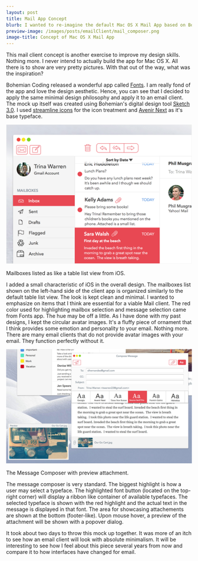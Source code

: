 ```yaml
---
layout: post
title: Mail App Concept
blurb: I wanted to re-imagine the default Mac OS X Mail App based on Bohemian Coding's Fonts. 
preview-image: /images/posts/emailClient/mail_composer.png
image-title: Concept of Mac OS X Mail App 
---
```


This mail client concept is another exercise to improve my design skills.  Nothing more.  I never intend to actually build the app for Mac OS X.  All there is to show are very pretty pictures.  With that out of the way, what was the inspiration?

Bohemian Coding released a wonderful app called [Fonts](http://bohemiancoding.tumblr.com/post/67362988233/announcing-fonts).  I am really fond of the app and love the design aesthetic.  Hence, you can see that I decided to apply the same minimal design philosophy and apply it to an email client.  The mock up itself was created using Bohemian's digital design tool [Sketch 3.0](http://bohemiancoding.com/sketch/).  I used [streamline icons](http://www.streamlineicons.com/) for the icon treatment and [Avenir Next](http://www.linotype.com/2090/avenirnext.html) as it's base typeface. 

<div class="post-image">
  <a href="/images/posts/emailClient/mail_closeup.png" data-imagelightbox="b"><img src="/images/posts/emailClient/mail_closeup.png" title="Close look at the inbox setup." alt="Close look at the inbox setup."/></a>
  <p class="caption">Mailboxes listed as like a table list view from iOS.</p>
</div> 

I added a small characteristic of iOS in the overall design.  The mailboxes list shown on the left-hand side of the client app is organized similarly to the default table list view. The look is kept clean and minimal.  I wanted to emphasize on items that I think are essential for a viable Mail client. The red color used for highlighting mailbox selection and message selection came from Fonts app.  The hue may be off a little.  As I have done with my past designs, I kept the circular avatar images.  It's a fluffy piece of ornament that I think provides some emotion and personality to your email.  Nothing more.  There are many email clients that do not provide avatar images with your email.  They function perfectly without it.  

<div class="post-image">
  <a href="/images/posts/emailClient/message_composer.jpg" data-imagelightbox="b"><img src="/images/posts/emailClient/message_composer.jpg" title="Message Composer." alt="Message Composer."/></a>
  <p class="caption">The Message Composer with preview attachment.</p>
</div> 

The message composer is very standard.  The biggest highlight is how a user may select a typeface.  The highlighted font button (located on the top-right corner) will display a ribbon like container of available typefaces.  The selected typeface is shown with the red highlight and the actual text in the message is displayed in that font.  The area for showcasing attachements are shown at the bottom (footer-like).  Upon mouse hover, a preview of the attachment will be shown with a popover dialog.  

It took about two days to throw this mock up together.  It was more of an itch to see how an email client will look with absolute minimalism.  It will be interesting to see how I feel about this piece several years from now and compare it to how interfaces have changed for email.  


